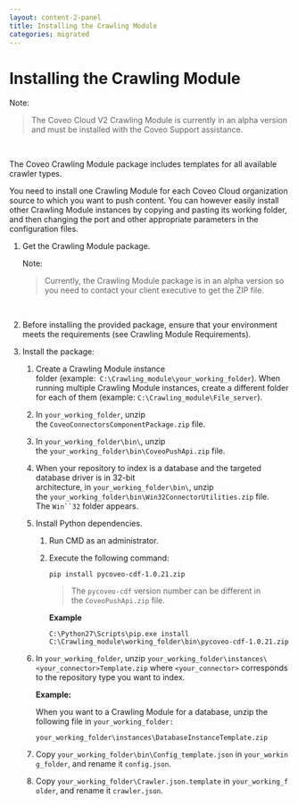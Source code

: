 ```yaml
---
layout: content-2-panel
title: Installing the Crawling Module
categories: migrated
---
```


# Installing the Crawling Module

Note:

> The Coveo Cloud V2 Crawling Module is currently in an alpha version and must be installed with the Coveo Support assistance.

 

The Coveo Crawling Module package includes templates for all available crawler types.

You need to install one Crawling Module for each Coveo Cloud organization source to which you want to push content. You can however easily install other Crawling Module instances by copying and pasting its working folder, and then changing the port and other appropriate parameters in the configuration files. 

1.  Get the Crawling Module package.

    Note:

    > Currently, the Crawling Module package is in an alpha version so you need to contact your client executive to get the ZIP file.

     

2.  Before installing the provided package, ensure that your environment meets the requirements (see Crawling Module Requirements).
3.  Install the package:
    1.  Create a Crawling Module instance folder (example:` C:\Crawling_module\your_working_folder`).
        When running multiple Crawling Module instances, create a different folder for each of them (example: `C:\Crawling_module\File_server`).
    2.  In `your_working_folder`, unzip the `CoveoConnectorsComponentPackage.zip` file.
    3.  In `your_working_folder\bin\`, unzip the `your_working_folder\bin\CoveoPushApi.zip` file.
    4.  When your repository to index is a database and the targeted database driver is in 32-bit architecture, in `your_working_folder\bin\`, unzip the `your_working_folder\bin\Win32ConnectorUtilities.zip` file.
        The `Win``32` folder appears.
    5.  Install Python dependencies.
        1.  Run CMD as an administrator.
        2.  Execute the following command:

            ```
            pip install pycoveo-cdf-1.0.21.zip
            ```

            > The `pycoveo-cdf` version number can be different in the `CoveoPushApi.zip` file.

            **Example**

            ```
            C:\Python27\Scripts\pip.exe install C:\Crawling_module\working_folder\bin\pycoveo-cdf-1.0.21.zip
            ```

    6.  In `your_working_folder`, unzip `your_working_folder\instances\<your_connector>Template.zip` where `<your_connector>` corresponds to the repository type you want to index. 

        **Example:**

        When you want to a Crawling Module for a database, unzip the following file in `your_working_folder:`

        `your_working_folder\instances\DatabaseInstanceTemplate.zip`

    7.  Copy `your_working_folder\bin\Config_template.json` in `your_working_folder`, and rename it `config.json`.
    8.  Copy `your_working_folder\Crawler.json.template` in `your_working_folder`, and rename it `crawler.json`.

 
